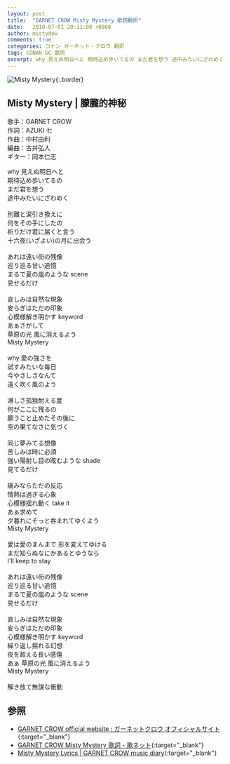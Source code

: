 ```yaml
---
layout: post
title:  "GARNET CROW Misty Mystery 歌詞翻訳"
date:   2018-07-01 20:11:08 +0800
author: mistydew
comments: true
categories: コナン ガーネット・クロウ 翻訳
tags: CONAN GC 歌詞
excerpt: why 見えぬ明日へと 期待込め歩いてるの まだ君を想う 途中みたいにざわめく
---
```

![Misty Mystery](https://raw.githubusercontent.com/mistydew/gc2/master/cover/single/SG33_Misty%20Mystery.jpg){:.border}

## Misty Mystery | 朦朧的神秘

歌手：GARNET CROW<br>
作詞：AZUKI 七<br>
作曲：中村由利<br>
編曲：古井弘人<br>
ギター：岡本仁志

why 見えぬ明日へと<br>
期待込め歩いてるの<br>
まだ君を想う<br>
途中みたいにざわめく<br>
<br>
別離と涙引き換えに<br>
何をその手にしたの<br>
祈りだけ君に届くと言う<br>
十六夜(いざよい)の月に出会う<br>
<br>
あれは遠い街の残像<br>
巡り巡る甘い追憶<br>
まるで夏の嵐のような scene<br>
見せるだけ<br>
<br>
哀しみは自然な現象<br>
安らぎはただの印象<br>
心模様解き明かす keyword<br>
あぁさがして<br>
草原の光 風に消えるよう<br>
Misty Mystery<br>
<br>
why 愛の強さを<br>
試すみたいな毎日<br>
今やさしさなんて<br>
遠く吹く風のよう<br>
<br>
淋しさ孤独耐える度<br>
何がここに残るの<br>
願うこと止めたその後に<br>
空の果てなさに気づく<br>
<br>
同じ夢みてる想像<br>
苦しみは時に必須<br>
強い陽射し目の眩むような shade<br>
見てるだけ<br>
<br>
痛みならただの反応<br>
情熱は過ぎる心象<br>
心模様揺れ動く take it<br>
あぁ求めて<br>
夕暮れにそっと呑まれてゆくよう<br>
Misty Mystery<br>
<br>
愛は愛のまんまで 形を変えてゆける<br>
まだ知らぬなにかあるとゆうなら<br>
I'll keep to stay<br>
<br>
あれは遠い街の残像<br>
巡り巡る甘い追憶<br>
まるで夏の嵐のような scene<br>
見せるだけ<br>
<br>
哀しみは自然な現象<br>
安らぎはただの印象<br>
心模様解き明かす keyword<br>
繰り返し揺れる幻想<br>
夜を超える長い感傷<br>
あぁ 草原の光 風に消えるよう<br>
Misty Mystery<br>
<br>
解き放て無謀な衝動

## 参照

* [GARNET CROW official website : ガーネットクロウ オフィシャルサイト](http://www.garnetcrow.com){:target="_blank"}
* [GARNET CROW Misty Mystery 歌詞 - 歌ネット](https://www.uta-net.com/song/117216){:target="_blank"}
* [Misty Mystery Lyrics \| GARNET CROW music diary](https://mistydew.github.io/gc/lyrics/original/Misty%20Mystery.html){:target="_blank"}
